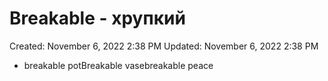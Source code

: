 # Breakable - хрупкий

Created: November 6, 2022 2:38 PM
Updated: November 6, 2022 2:38 PM

- breakable potBreakable vasebreakable peace